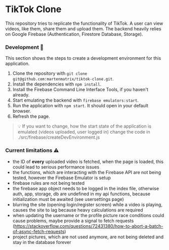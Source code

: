 # TikTok Clone

This repository tries to replicate the functionality of TikTok. A user can view videos, like them, share them and upload them.
The backend heavily relies on Google Firebase (Authentication, Firestore Database, Storage).

### Development :wrench:
This section shows the steps to create a development environment for this application.

1. Clone the repository with `git clone git@github.com:martenmatrix/tiktok-clone.git`.
2. Install the dependencies with `npm install`.
3. Install the Firebase Command Line Interface Tools, if you haven't already.
4. Start emulating the backend with `firebase emulators:start`.
5. Run the application with `npm start`. It should open in your default browser.
6. Refresh the page.

> :bulb: If you want to change, how the start state of the application is emulated (videos uploaded, user logged in) change the code in ./src/firebase/createDevEnvironment.js

### Current limitations :warning:
- the ID of **every** uploaded video is fetched, when the page is loaded, this could lead to serious performance issues
- the functions, which are interacting with the Firebase API are not being tested, however the Firebase Emulator is setup
- firebase rules are not being tested
- the firebase app object needs to be logged in the index file, otherwise auth, app, storage, db are undefined in my api functions, because initialization must be awaited (see usersettings page)
- blurring the site (opening login/register screen) while a video is playing, causes the site to lag because heavy calculations are required
- when updating the username or the profile picture race conditions could cause problems, maybe provide a signal to fetch requests (https://stackoverflow.com/questions/72431380/how-to-abort-a-batch-of-async-fetch-requests)
- project pictures, which are not used anymore, are not being deleted and stay in the database forever